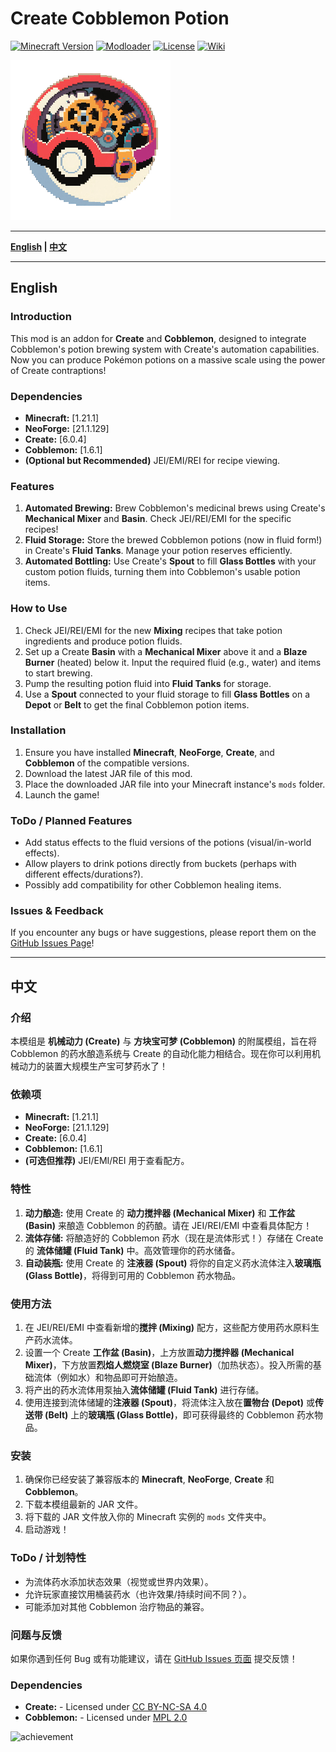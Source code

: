 # Create Cobblemon Potion

[![Minecraft Version](https://img.shields.io/badge/Minecraft-1.21.1-brightgreen.svg)](https://www.minecraft.net)
[![Modloader](https://img.shields.io/badge/Modloader-NeoForge-blue.svg)](https://neoforged.net/)
[![License](https://img.shields.io/badge/License-MIT-lightgrey.svg)](https://github.com/buggzd/create_cobblemon_potion/blob/master/LICENSE) [![Wiki](https://img.shields.io/badge/wiki-gitbook-lightgrey.svg)](https://juntos-organization.gitbook.io/create-cobblemon-potion-wiki)


![Logo](./logo.png) 

---

**[English](#english) | [中文](#中文)**

---

## English

### Introduction
This mod is an addon for **Create** and **Cobblemon**, designed to integrate Cobblemon's potion brewing system with Create's automation capabilities. Now you can produce Pokémon potions on a massive scale using the power of Create contraptions!

### Dependencies
*   **Minecraft:** [1.21.1]
*   **NeoForge:** [21.1.129]
*   **Create:** [6.0.4]
*   **Cobblemon:** [1.6.1]
*   **(Optional but Recommended)** JEI/EMI/REI for recipe viewing.

### Features
1.  **Automated Brewing:** Brew Cobblemon's medicinal brews using Create's **Mechanical Mixer** and **Basin**. Check JEI/REI/EMI for the specific recipes!
2.  **Fluid Storage:** Store the brewed Cobblemon potions (now in fluid form!) in Create's **Fluid Tanks**. Manage your potion reserves efficiently.
3.  **Automated Bottling:** Use Create's **Spout** to fill **Glass Bottles** with your custom potion fluids, turning them into Cobblemon's usable potion items.

### How to Use
1.  Check JEI/REI/EMI for the new **Mixing** recipes that take potion ingredients and produce potion fluids.
2.  Set up a Create **Basin** with a **Mechanical Mixer** above it and a **Blaze Burner** (heated) below it. Input the required fluid (e.g., water) and items to start brewing.
3.  Pump the resulting potion fluid into **Fluid Tanks** for storage.
4.  Use a **Spout** connected to your fluid storage to fill **Glass Bottles** on a **Depot** or **Belt** to get the final Cobblemon potion items.

### Installation
1.  Ensure you have installed **Minecraft**, **NeoForge**, **Create**, and **Cobblemon** of the compatible versions.
2.  Download the latest JAR file of this mod.
3.  Place the downloaded JAR file into your Minecraft instance's `mods` folder.
4.  Launch the game!

### ToDo / Planned Features
*   Add status effects to the fluid versions of the potions (visual/in-world effects).
*   Allow players to drink potions directly from buckets (perhaps with different effects/durations?).
*   Possibly add compatibility for other Cobblemon healing items.

### Issues & Feedback
If you encounter any bugs or have suggestions, please report them on the [GitHub Issues Page](https://github.com/buggzd/create_cobblemon_potion/issues)!

---

## 中文

### 介绍
本模组是 **机械动力 (Create)** 与 **方块宝可梦 (Cobblemon)** 的附属模组，旨在将 Cobblemon 的药水酿造系统与 Create 的自动化能力相结合。现在你可以利用机械动力的装置大规模生产宝可梦药水了！

### 依赖项
*   **Minecraft:** [1.21.1]
*   **NeoForge:** [21.1.129]
*   **Create:** [6.0.4]
*   **Cobblemon:** [1.6.1]
*   **(可选但推荐)** JEI/EMI/REI 用于查看配方。

### 特性
1.  **动力酿造:** 使用 Create 的 **动力搅拌器 (Mechanical Mixer)** 和 **工作盆 (Basin)** 来酿造 Cobblemon 的药酿。请在 JEI/REI/EMI 中查看具体配方！
2.  **流体存储:** 将酿造好的 Cobblemon 药水（现在是流体形式！）存储在 Create 的 **流体储罐 (Fluid Tank)** 中。高效管理你的药水储备。
3.  **自动装瓶:** 使用 Create 的 **注液器 (Spout)** 将你的自定义药水流体注入**玻璃瓶 (Glass Bottle)**，将得到可用的 Cobblemon 药水物品。

### 使用方法
1.  在 JEI/REI/EMI 中查看新增的**搅拌 (Mixing)** 配方，这些配方使用药水原料生产药水流体。
2.  设置一个 Create **工作盆 (Basin)**，上方放置**动力搅拌器 (Mechanical Mixer)**，下方放置**烈焰人燃烧室 (Blaze Burner)**（加热状态）。投入所需的基础流体（例如水）和物品即可开始酿造。
3.  将产出的药水流体用泵抽入**流体储罐 (Fluid Tank)** 进行存储。
4.  使用连接到流体储罐的**注液器 (Spout)**，将流体注入放在**置物台 (Depot)** 或**传送带 (Belt)** 上的**玻璃瓶 (Glass Bottle)**，即可获得最终的 Cobblemon 药水物品。

### 安装
1.  确保你已经安装了兼容版本的 **Minecraft**, **NeoForge**, **Create** 和 **Cobblemon**。
2.  下载本模组最新的 JAR 文件。
3.  将下载的 JAR 文件放入你的 Minecraft 实例的 `mods` 文件夹中。
4.  启动游戏！

### ToDo / 计划特性
*   为流体药水添加状态效果（视觉或世界内效果）。
*   允许玩家直接饮用桶装药水（也许效果/持续时间不同？）。
*   可能添加对其他 Cobblemon 治疗物品的兼容。

### 问题与反馈
如果你遇到任何 Bug 或有功能建议，请在 [GitHub Issues 页面](https://github.com/buggzd/create_cobblemon_potion/issues) 提交反馈！

### Dependencies

*   **Create:**  - Licensed under [CC BY-NC-SA 4.0](https://creativecommons.org/licenses/by-nc-sa/4.0/)
*   **Cobblemon:**  - Licensed under [MPL 2.0](https://www.mozilla.org/en-US/MPL/2.0/)
  
![achievement](https://cdn.modrinth.com/data/cached_images/174fcca583817c155b48eaa43a255e10436bf6de.png)
